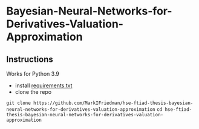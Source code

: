 # Bayesian-Neural-Networks-for-Derivatives-Valuation-Approximation

## Instructions

Works for Python 3.9
* install [requirements.txt](https://github.com/MarkIFriedman/hse-ftiad-thesis-bayesian-neural-networks-for-derivatives-valuation-approximation/blob/main/requirements.txt)
* clone the repo

```git clone https://github.com/MarkIFriedman/hse-ftiad-thesis-bayesian-neural-networks-for-derivatives-valuation-approximation```
```cd hse-ftiad-thesis-bayesian-neural-networks-for-derivatives-valuation-approximation```
